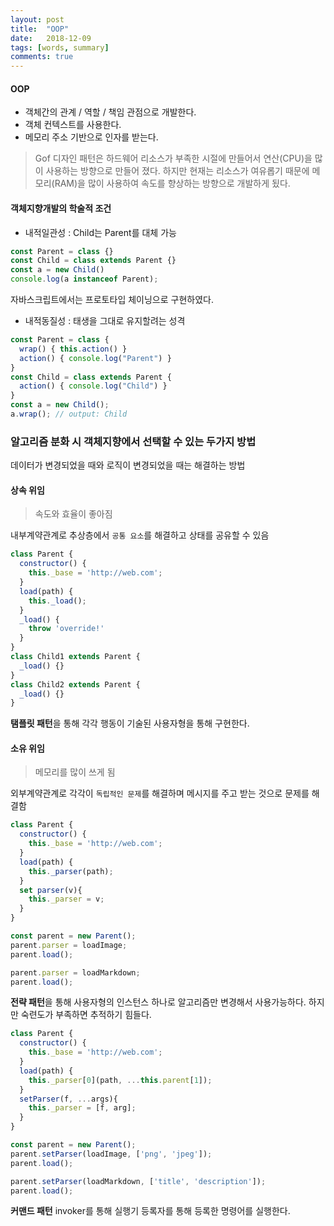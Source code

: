 ```yaml
---
layout: post
title:  "OOP"
date:   2018-12-09
tags: [words, summary]
comments: true
---
```

#### OOP
- 객체간의 관계 / 역할 / 책임 관점으로 개발한다.
- 객체 컨텍스트를 사용한다.
- 메모리 주소 기반으로 인자를 받는다.

> Gof 디자인 패턴은 하드웨어 리소스가 부족한 시절에 만들어서 연산(CPU)을 많이 사용하는 방향으로 만들어 졌다.
하지만 현재는 리소스가 여유롭기 때문에 메모리(RAM)을 많이 사용하여 속도를 향상하는 방향으로 개발하게 됬다.

#### 객체지향개발의 학술적 조건
- 내적일관성 : Child는 Parent를 대체 가능
```js
const Parent = class {}
const Child = class extends Parent {}
const a = new Child()
console.log(a instanceof Parent);
```
자바스크립트에서는 프로토타입 체이닝으로 구현하였다.

- 내적동질성 : 태생을 그대로 유지할려는 성격
```js
const Parent = class {
  wrap() { this.action() }
  action() { console.log("Parent") }
}
const Child = class extends Parent {
  action() { console.log("Child") }
}
const a = new Child();
a.wrap(); // output: Child
```

### 알고리즘 분화 시 객체지향에서 선택할 수 있는 두가지 방법
데이터가 변경되었을 때와 로직이 변경되었을 때는 해결하는 방법
#### 상속 위임
> 속도와 효율이 좋아짐

내부계약관계로 추상층에서 `공통 요소`를 해결하고 상태를 공유할 수 있음
```js
class Parent {
  constructor() {
    this._base = 'http://web.com';
  }
  load(path) {
    this._load();
  }
  _load() {
    throw 'override!'
  }
}
class Child1 extends Parent {
  _load() {}
}
class Child2 extends Parent {
  _load() {}
}
```
**탬플릿 패턴**을 통해 각각 행동이 기술된 사용자형을 통해 구현한다.

#### 소유 위임
> 메모리를 많이 쓰게 됨

외부계약관계로 각각이 `독립적인 문제`를 해결하며 메시지를 주고 받는 것으로 문제를 해결함

```js
class Parent {
  constructor() {
    this._base = 'http://web.com';
  }
  load(path) {
    this._parser(path);
  }
  set parser(v){
    this._parser = v;
  }
}
```
```js
const parent = new Parent();
parent.parser = loadImage;
parent.load();

parent.parser = loadMarkdown;
parent.load();
```
**전략 패턴**을 통해 사용자형의 인스턴스 하나로 알고리즘만 변경해서 사용가능하다.
하지만 숙련도가 부족하면 추적하기 힘들다.

```js
class Parent {
  constructor() {
    this._base = 'http://web.com';
  }
  load(path) {
    this._parser[0](path, ...this.parent[1]);
  }
  setParser(f, ...args){
    this._parser = [f, arg];
  }
}
```
```js
const parent = new Parent();
parent.setParser(loadImage, ['png', 'jpeg']);
parent.load();

parent.setParser(loadMarkdown, ['title', 'description']);
parent.load();
```
**커맨드 패턴** invoker를 통해 실행기 등록자를 통해 등록한 명령어를 실행한다.
